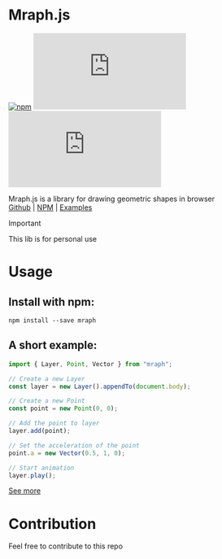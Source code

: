 # Mraph.js
[![npm](https://img.shields.io/npm/v/mraph)](https://www.npmjs.com/package/mraph)
[![GitHub](https://img.shields.io/github/license/SeiyaCooper/Mraph.js)](https://github.com/SeiyaCooper/Mraph.js/blob/main/LICENSE)
[![last commit](https://img.shields.io/github/last-commit/SeiyaCooper/Mraph.js)](https://github.com/SeiyaCooper/Mraph.js/commits/main)

Mraph.js is a library for drawing geometric shapes in browser  
[Github](https://github.com/SeiyaCooper/Mraph.js) | 
[NPM](https://www.npmjs.com/package/mraph) | 
[Examples](https://seiyacooper.github.io/Mraph.js/gallery/)

> [!IMPORTANT]
> This lib is for personal use

# Usage

## Install with npm:

```shell
npm install --save mraph
```

## A short example:

```js
import { Layer, Point, Vector } from "mraph";

// Create a new Layer
const layer = new Layer().appendTo(document.body);

// Create a new Point
const point = new Point(0, 0);

// Add the point to layer
layer.add(point);

// Set the acceleration of the point
point.a = new Vector(0.5, 1, 0);

// Start animation
layer.play();
```

[See more](https://seiyacooper.github.io/Mraph.js/gallery/)

# Contribution

Feel free to contribute to this repo
